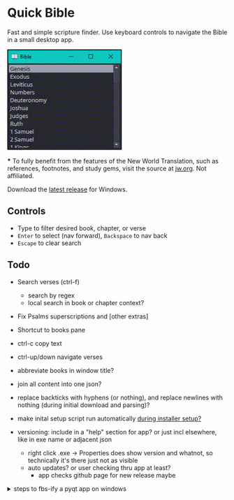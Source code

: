# Quick Bible

Fast and simple scripture finder. Use keyboard controls to navigate the Bible in a small desktop app.

![demo screencapture](docs/demo.gif)

__\*__  To fully benefit from the features of the New World Translation, such as references, footnotes, and study gems, visit the source at [jw.org](https://jw.org). Not affiliated.

Download the [latest release](https://github.com/wong-justin/quick-bible/releases/latest) for Windows.

## Controls

- Type to filter desired book, chapter, or verse
- `Enter` to select (nav forward), `Backspace` to nav back
- `Escape` to clear search

## Todo
- Search verses (ctrl-f)
  - search by regex
  - local search in book or chapter context?
- Fix Psalms superscriptions and [other extras]
- Shortcut to books pane
- ctrl-c copy text
- ctrl-up/down navigate verses
- abbreviate books in window title?
- join all content into one json?
- replace backticks with hyphens (or nothing), and replace newlines with nothing (during initial download and parsing)?

- make inital setup script run automatically [during installer setup?](https://nsis.sourceforge.io/Simple_tutorials)
- versioning: include in a "help" section for app? or just incl elsewhere, like in exe name or adjacent json
  - right click .exe -> Properties does show version and whatnot, so technically it's there just not as visible
  - auto updates? or user checking thru app at least?
    - app checks github page for new release maybe

<details>
<summary>steps to fbs-ify a pyqt app on windows</summary>

- install python 3.5 or 3.6 on system (necessary b/c fbs version limit)
  - [binary installers](https://www.python.org/downloads/release/python-368/) easier than building from source .tgz files
- create virtualenv with that python version: `virtualenv -p <path/to/python/36> ./env`
  - python maybe at `C:\Users\<user>\AppData\Local\Programs\Python\Python36`
`
- activate venv (`scripts/activate.bat`)
- `pip install` `fbs` and other packages (PyQt5, etc)
- follow fbs getting started [instructions](https://build-system.fman.io/manual/), like `fbs startproject`
  - restructure relative dirs to be in `src/main/resources`
  - refactor code referencing relative paths as `appctxt.get_resource([resources/]'path/to/file')`
  - replace main/app.py code final lines, mainly `appctxt.app.exec_()`
- `fbs run` to run app during testing (shortcut for `python src/main/python/[app].py`)
- `fbs freeze` to create `target/` installation dir
- `fbs installer` to make a setup wizard .exe after freeze; created next to `target/` dir

If errors on running packaged code, like `Failed to execute script main`, rebuild with `fbs freeze --debug` and it will log output on next run. Some of my errors:
  - doing minimal install of NSIS (windows installer creation); it needs all the components checked, eg. Modern GUI
  - trying my own directory structure, different from `src/main/resources/...` (`fbs freeze` doesn't recognize anything else)
  - not refactoring some relative paths into `appctxt.get_resource('rel/path')`

</details>

<!-- app name ideas: scripture snag??? -->
